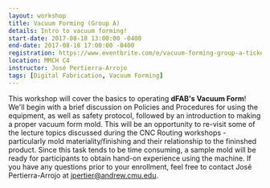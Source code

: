 ```yaml
---
layout: workshop
title: Vacuum Forming (Group A)
details: Intro to vacuum forming!
start-date: 2017-08-18 13:00:00 -0400
end-date: 2017-08-18 17:00:00 -0400
registration: https://www.eventbrite.com/e/vacuum-forming-group-a-tickets-36914525339
location: MMCH C4
instructor: José Pertierra-Arrojo
tags: [Digital Fabrication, Vacuum Forming]
---
```


This workshop will cover the basics to operating **dFAB's Vacuum Form**! We'll begin with a brief discussion on Policies and Procedures for using the equipment, as well as safety protocol, followed by an introduction to making a proper vacuum form mold. This will be an opportunity to re-visit some of the lecture topics discussed during the CNC Routing workshops - particularly mold materiality/finishing and their relationship to the fininshed product. Since this task tends to be time consuming, a sample mold will be ready for participants to obtain hand-on experience using the machine. If you have any questions prior to your enrollment, feel free to contact José Pertierra-Arrojo at [jpertier@andrew.cmu.edu](mailto:jpertier@andrew.cmu.edu).
